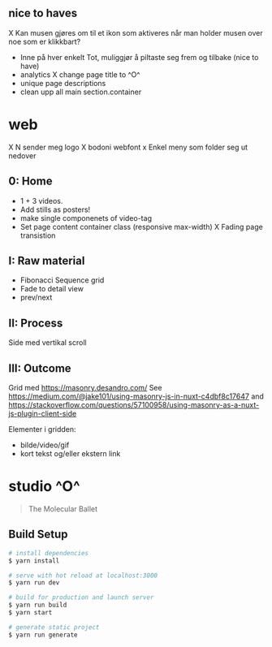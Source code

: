 

## nice to haves
X Kan musen gjøres om til et ikon som aktiveres når man holder musen over noe som er klikkbart?
- Inne på hver enkelt Tot, muliggjør å piltaste seg frem og tilbake (nice to have)
- analytics
X change page title to ^O^
- unique page descriptions
- clean upp all main section.container




# web
 X N sender meg logo
 X bodoni webfont
 x Enkel meny som folder seg ut nedover

## 0: Home
 - 1 + 3 videos.
  - Add stills as posters!
  - make single componenets of video-tag
  - Set page content container class (responsive max-width)
 X Fading page transistion

## I: Raw material
  - Fibonacci Sequence grid
  - Fade to detail view
  - prev/next

## II: Process
 Side med vertikal scroll

## III: Outcome
Grid med https://masonry.desandro.com/
  See https://medium.com/@jake101/using-masonry-js-in-nuxt-c4dbf8c17647 and https://stackoverflow.com/questions/57100958/using-masonry-as-a-nuxt-js-plugin-client-side

Elementer i gridden:
 - bilde/video/gif
 - kort tekst og/eller ekstern link



# studio ^O^
> The Molecular Ballet

## Build Setup

``` bash
# install dependencies
$ yarn install

# serve with hot reload at localhost:3000
$ yarn run dev

# build for production and launch server
$ yarn run build
$ yarn start

# generate static project
$ yarn run generate
```
